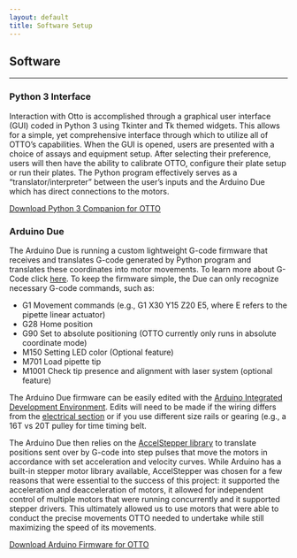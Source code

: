 ```yaml
---
layout: default
title: Software Setup
---
```

## <i class="fad fa-code"></i> Software
---

### <i class="fab fa-python"></i> Python 3 Interface 
Interaction with Otto is accomplished through a graphical user interface (GUI) coded in Python 3 using Tkinter and Tk themed widgets. This allows for a simple, yet comprehensive interface through which to utilize all of OTTO’s capabilities. When the GUI is opened, users are presented with a choice of assays and equipment setup. After selecting their preference, users will then have the ability to calibrate OTTO, configure their plate setup or run their plates. The Python program effectively serves as a “translator/interpreter” between the user’s inputs and the Arduino Due which has direct connections to the motors. 

<i class="fas fa-download"></i> [Download Python 3 Companion for OTTO](#)

### <i class="fas fa-microchip"></i> Arduino Due
The Arduino Due is running a custom lightweight G-code firmware that receives and translates G-code generated by Python program and translates these coordinates into motor movements. To learn more about G-Code click [here](https://reprap.org/wiki/G-code). To keep the firmware simple, the Due can only recognize necessary G-code commands, such as:
- G1 Movement commands (e.g., G1 X30 Y15 Z20 E5, where E refers to the pipette linear actuator)
- G28 Home position
- G90 Set to absolute positioning (OTTO currently only runs in absolute coordinate mode)
- M150 Setting LED color (Optional feature)
- M701 Load pipette tip
- M1001 Check tip presence and alignment with laser system (optional feature)

The Arduino Due firmware can be easily edited with the [Arduino Integrated Development Environment](https://www.arduino.cc/en/main/software). Edits will need to be made if the wiring differs from the [electrical section](https://openliquidhandler.com/electrical/) or if you use different size rails or gearing (e.g., a 16T vs 20T pulley for time timing belt. 

The Arduino Due then relies on the [AccelStepper library](https://www.airspayce.com/mikem/arduino/AccelStepper/classAccelStepper.html) to translate positions sent over by G-code into step pulses that move the motors in accordance with set acceleration and velocity curves. While Arduino has a built-in stepper motor library available, AccelStepper was chosen for a few reasons that were essential to the success of this project: it supported the acceleration and deacceleration of motors, it allowed for independent control of multiple motors that were running concurrently and it supported stepper drivers.  This ultimately allowed us to use motors that were able to conduct the precise movements OTTO needed to undertake while still maximizing the speed of its movements. 

<i class="fas fa-download"></i> [Download Arduino Firmware for OTTO](#)

